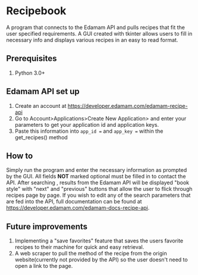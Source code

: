 # Recipebook
A program that connects to the Edamam API and pulls recipes that fit the user specified requirements. A GUI created with tkinter allows users to fill in necessary info and displays various recipes in an easy to read format.
## Prerequisites
1. Python 3.0+
## Edamam API set up
1. Create an account at https://developer.edamam.com/edamam-recipe-api
2. Go to Account>Applications>Create New Application> and enter your parameters to get your application id and application keys.
3. Paste this information into `app_id =` and `app_key =` within the get_recipes() method
## How to
Simply run the program and enter the necessary information as prompted by the GUI. All fields **NOT** marked optional must be filled in to contact the API. After searching , results from the Edamam API will be displayed "book style" with "next" and "previous" buttons that allow the user to flick through recipes page by page. If you wish to edit any of the search parameters that are fed into the API, full documentation can be found at https://developer.edamam.com/edamam-docs-recipe-api.
## Future improvements
1. Implementing a "save favorites" feature that saves the users favorite recipes to their machine for quick and easy retrieval.
2. A web scraper to pull the method of the recipe from the origin website(currently not provided by the API) so the user doesn't need to open a link to the page.
